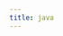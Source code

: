 ```yaml
---
title: java
---
```


<!--
- [abstract](./abstract.md)
- [Collection集合(容器)](./Collection集合(容器).md)
- [File 文件流](./file.md)
- [final](./final.md)
- [IO流](./IO流.md)
- [java.lang.Object和包装类](./java.lang.Object和包装类.md)
- [Java新特性](./Java新特性.md)
- [static](./static.md)
- [super关键字](./super关键字.md)
- [this关键字](./this关键字.md)
- [单元测试](./单元测试.md)
- [反射](./反射.md)
- [基本数据类型](./基本数据类型.md)
- [基础知识](./基础知识.md)
- [多态](./多态.md)
- [常用工具类库](./常用工具类库.md)
- [异常（Error 或Exception）](./异常Error或Exception.md)
- [异常记录](./异常记录.md)
- [引用数据类型](./引用数据类型.md)
- [拓展](./拓展.md)
- [接口interface](./接口interface.md)
- [方法重写](./方法重写.md)
- [枚举类](./枚举类.md)
- [模式](./模式.md)
- [注解](./注解.md)
- [线程与进程](./线程与进程.md)
- [继承](./继承.md)
- [网络编程](./网络编程.md)
- [范型](./范型.md)
- [运算符](./运算符.md)
- [面向对象](./面向对象.md) -->
